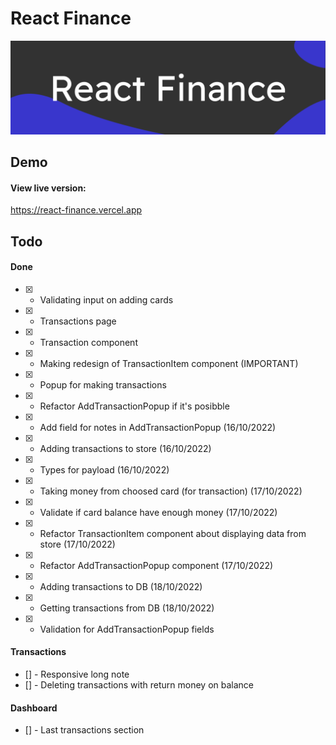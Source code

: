 # React Finance
![Banner](https://github.com/whicencer/react-finance/blob/master/screens/react-finance.svg)

## Demo
#### View live version:
https://react-finance.vercel.app  

## Todo
#### Done
- [x] - Validating input on adding cards  
- [x] - Transactions page
- [x] - Transaction component
- [x] - Making redesign of TransactionItem component (IMPORTANT)
- [x] - Popup for making transactions
- [x] - Refactor AddTransactionPopup if it's posibble
- [x] - Add field for notes in AddTransactionPopup (16/10/2022)
- [x] - Adding transactions to store (16/10/2022)
- [x] - Types for payload (16/10/2022)
- [x] - Taking money from choosed card (for transaction) (17/10/2022)
- [x] - Validate if card balance have enough money (17/10/2022)
- [x] - Refactor TransactionItem component about displaying data from store (17/10/2022)
- [x] - Refactor AddTransactionPopup component (17/10/2022)
- [x] - Adding transactions to DB (18/10/2022)
- [x] - Getting transactions from DB (18/10/2022)
- [x] - Validation for AddTransactionPopup fields

#### Transactions
- [] - Responsive long note
- [] - Deleting transactions with return money on balance


#### Dashboard
- [] - Last transactions section